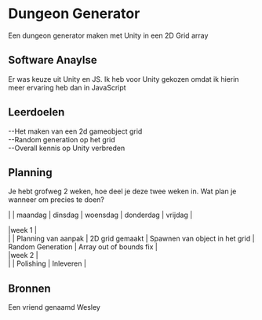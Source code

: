 # Dungeon Generator

Een dungeon generator maken met Unity in een 2D Grid array

## Software Anaylse 
Er was keuze uit Unity en JS. Ik heb voor Unity gekozen omdat ik hierin meer ervaring heb dan in JavaScript

## Leerdoelen 
--Het maken van een 2d gameobject grid<br />
--Random generation op het grid<br />
--Overall kennis op Unity verbreden

## Planning 
Je hebt grofweg 2 weken, hoe deel je deze twee weken in. Wat plan je wanneer om precies te doen?

| | maandag | dinsdag | woensdag | donderdag | vrijdag |

|week 1 |<br />
| | Planning van aanpak | 2D grid gemaakt | Spawnen van object in het grid | Random Generation | Array out of bounds fix |<br />
|week 2 |<br />
| | Polishing | Inleveren |

## Bronnen
Een vriend genaamd Wesley
